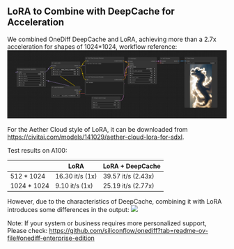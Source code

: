 ## LoRA to Combine with DeepCache for Acceleration

We combined OneDiff DeepCache and LoRA, achieving more than a 2.7x acceleration for shapes of 1024*1024, workflow reference:
![](lora-deepcache.png)

For the Aether Cloud style of LoRA, it can be downloaded from https://civitai.com/models/141029/aether-cloud-lora-for-sdxl.


Test results on A100:

|             | LoRA                | LoRA + DeepCache |
| ----------- | ------------------- | ------------------- |
| 512 * 1024  | 16.30 it/s (1x) | 39.57 it/s (2.43x) |
| 1024 * 1024 | 9.10 it/s (1x) | 25.19 it/s (2.77x) |

However, due to the characteristics of DeepCache, combining it with LoRA introduces some differences in the output:
![](compare.png)


Note: If your system or business requires more personalized support, Please check: https://github.com/siliconflow/onediff?tab=readme-ov-file#onediff-enterprise-edition
